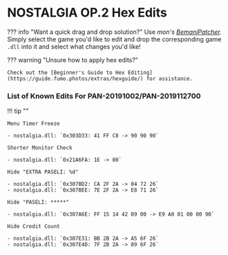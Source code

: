 # NOSTALGIA OP.2 Hex Edits

??? info "Want a quick drag and drop solution?"
	Use _mon's [BemaniPatcher](https://mon.im/bemanipatcher)._ Simply select the game you'd like to edit and drop the corresponding game `.dll` into it and select what changes you'd like!

??? warning "Unsure how to apply hex edits?"

	Check out the [Beginner's Guide to Hex Editing](https://guide.fumo.photos/extras/hexguide/) for assistance.

### List of Known Edits For PAN-20191002/PAN-2019112700

!!! tip ""
	
	Menu Timer Freeze
	
	- nostalgia.dll: `0x303D33: 41 FF C8 -> 90 90 90`

	Shorter Monitor Check
	
	- nostalgia.dll: `0x21A6FA: 1E -> 00`

	Hide "EXTRA PASELI: %d"
	
	- nostalgia.dll: `0x307BD2: CA 2F 2A -> 04 72 26`
	- nostalgia.dll: `0x307BEE: 7E 2F 2A -> E8 71 26`

	Hide "PASELI: *****"

	- nostalgia.dll: `0x307A6E: FF 15 14 42 09 00 -> E9 A0 01 00 00 90`

	Hide Credit Count

	- nostalgia.dll: `0x307E31: BB 2B 2A -> A5 6F 26`
	- nostalgia.dll: `0x307E4D: 7F 2B 2A -> 89 6F 26`

	